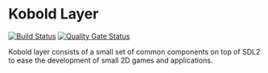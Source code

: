 # Kobold Layer

[![Build Status](https://dev.azure.com/mwtegelaers/Sprightly/_apis/build/status/BeardedPlatypus.kobold-layer?branchName=AB186%2Fazure-pipelines)](https://dev.azure.com/mwtegelaers/Sprightly/_build/latest?definitionId=25&branchName=AB186%2Fazure-pipelines) [![Quality Gate Status](https://sonarcloud.io/api/project_badges/measure?project=BeardedPlatypus_kobold-layer&metric=alert_status)](https://sonarcloud.io/dashboard?id=BeardedPlatypus_kobold-layer)

Kobold layer consists of a small set of common components on top of SDL2 to ease the development of small 2D games and applications.

